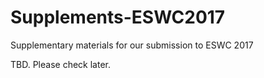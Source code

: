 # Supplements-ESWC2017
Supplementary materials for our submission to ESWC 2017

TBD. Please check later.
